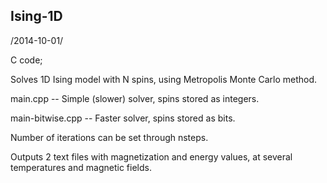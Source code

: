 ## Ising-1D

/2014-10-01/

C code;

Solves 1D Ising model with N spins,
using Metropolis Monte Carlo method.

main.cpp -- Simple (slower) solver, spins stored as integers.

main-bitwise.cpp -- Faster solver, spins stored as bits.

Number of iterations can be set through nsteps.

Outputs 2 text files with magnetization and energy values,
at several temperatures and magnetic fields.

